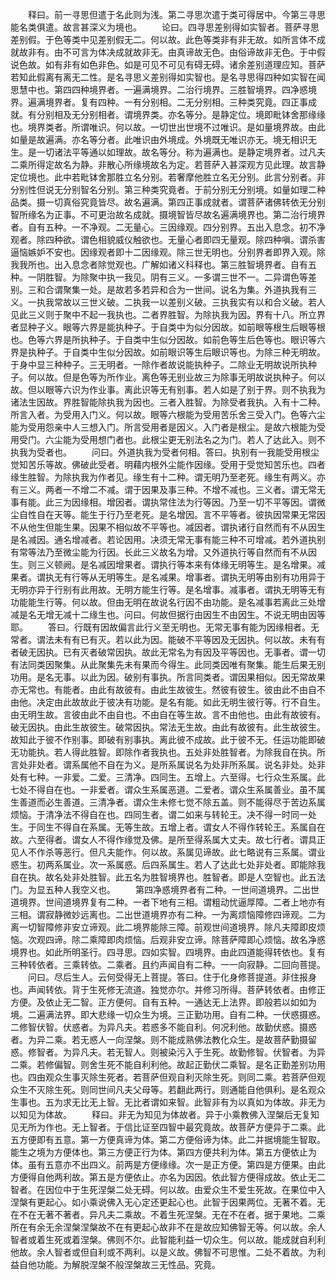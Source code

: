 <!-- { "loadSidebar": true } -->
　　释曰。前一寻思但遣于名此则为浅。第二寻思次遣于类可得居中。今第三寻思能名类俱遣。故言甚深义为境也。
　　论曰。四寻思差别得如实智者。菩萨寻思差别假。于色等类中见差别假无二。何以故。此色等类非有非无故。如所言体不成就故非有。由不可言为体决成就故非无。由真谛故无色。由俗谛故非无色。于中假说色故。如有非有如色非色。如是可见不可见有碍无碍。诸余差别道理应知。菩萨若知此假离有离无二性。是名寻思义差别得如实智也。是名寻思得四种如实智在闻思慧中也。第四四种境界者。一遍满境界。二治行境界。三胜智境界。四净惑境界。遍满境界者。复有四种。一有分别相。二无分别相。三种类究竟。四正事成就。有分别相及无分别相者。谓境界类。亦名等分。是静定位。境即毗钵舍那缘缘也。境界类者。所谓唯识。何以故。一切世出世境不过唯识。是如量境界故。由此如量是故遍满。亦名等分者。此唯识由外境成。外境既无唯识亦无。境无相识无生。是一切诸法平等通以如理故。故名等分。称为遍满也。是静定境界者。过凡夫二乘所得定故名为静。非散心所缘境故名为定。若菩萨入甚深观方见此理。故言静定位境也。此中若毗钵舍那胜立名分别。若奢摩他胜立名无分别。此言分别者。非分别性但说无分别智名分别。第三种类究竟者。于前分别无分别境。如量如理二种品类。摄一切真俗究竟皆尽。故名遍满。第四正事成就者。谓菩萨诸佛转依无分别智所缘名为正事。不可更治故名成就。摄境智皆尽故名遍满境界也。第二治行境界者。自有五种。一不净观。二无量心。三因缘观。四分别界。五出入息念。初不净观者。除四种欲。谓色相貌威仪触欲也。无量心者即四无量观。除四种嗔。谓杀害逼恼嫉妒不安也。因缘观者即十二因缘观。除三世无明也。分别界者即界入观。除我我所也。出入息念者除觉观也。广解如诸义科释也。第三胜智境界者。自有五种。一阴胜智。为除聚中执一我见。阴有三义。一多谓三世不一。二异谓色等差别。三和合谓聚集一处。是故若多若异和合为一世间。说名为集。外道执我有三义。一执我常故以三世义破。二执我一以差别义破。三执我实有以和合义破。若人见此三义则于聚中不起一我执也。二者界胜智。为除执我为因。界有十八。所立界者显种子义。眼等六界是能执种子。于自类中为似分因故。如前眼等根生后眼等根也。色等六界是所执种子。于自类中生似分因故。如前色等生后色等也。眼识等六界是执种子。于自类中生似分因故。如前眼识等生后眼识等也。为除三种无明故。于身中显三种种子。三无明者。一除作者故说能执种子。二除业无明故说所执种子。何以故。但是色等为所作业。离色等无别业故三为除事无明故说执种子。何以故。但以眼等六识为作业事。离此识等无有别事。若人如是了别于界。则不执我为诸法生因故。界胜智能除执我为因也。三者入胜智。为除受者我执。入有十二种。所言入者。为受用入门义。何以故。眼等六根能为受用苦乐舍三受入门。色等六尘能为受用怨亲中人三想入门。所言受用者是因义。入门者是根尘。是故六根能为受用受门。六尘能为受用想门者也。此根尘更无别法名之为门。若人了达此入。则不执我为受者也。
　　问曰。外道执我为受者何相。答曰。执别有一我能受用根尘觉知苦乐等故。佛破此受者。明藉内根外尘能作因缘。受用于受觉知苦乐也。四者缘生胜智。为除执我为作者见。缘生有十二种。谓无明乃至老死。缘生有两义。亦有三义。两者一不增二不减。谓于因果及事三种。不增不减也。三义者。谓无常无事有能。此三为因缘相。增因者。谓执常住法为行等因。乃至一切不平等因。谓微尘自性自在天等。能生于行乃至老死。是名增因。言不平等者。彼执因常果无常因不从他生但能生果。因果不相似故不平等也。减因者。谓执诸行自然而有不从因生是名减因。通名增减者。若论因用。决须无常无事有能三种不可增减。若外道执别有常等法乃至微尘能为行因。长此三义故名为增。又外道执行等自然而有不从因生。则三义顿阙。是名减因增果者。谓执行等本来有体缘无明等生。是名增果。减果者。谓执无有行等从无明等生。是名减果。增事者。谓执无明等由别有功用异于无明亦异于行别有此用故。无明方能生行等。是名增事。减事者。谓执无明等无有功能能生行等。何以故。但由无明在故说名行因不由功能。是名减事若离此三处增减是名无增无减十二缘生也。问曰。何故但据行由因生不由因生。不说无明由因等耶。
　　答曰。行既有因故偏言此行义至无明也。无常无事有能为因缘相者。无常者。谓法未有有已有灭。若以此为因。能破不平等因及无因执。何以故。未有有者破无因执。已有灭者破常因执。故此无常名为有因及平等因也。无事者。谓一切有法同类因聚集。从此聚集先未有果而今得生。此同类因唯有聚集。能生后果无别功用。是名无事。以此为因。破别有事执。所言同类者。谓因果相似。因无常故果亦无常也。有能者。由此有故彼有。由此生故彼生。然彼有彼生。彼由此不由自不由他。决定由此故故此于彼决有功能。是名有能。如此无明生彼行等。行不自生。由无明生故。言彼由此不由自也。不由自在等生故。言不由他也。由此有故彼有。破无因执。由此生故彼生。破常因执。常法无生故。由此有故彼有。此生故彼生。故知此于彼不作别事。即破有别事执。离此彼不成故。此于彼不无。任运功能即破无功能执。若人得此胜智。即除作者我执也。五处非处胜智者。为除我自在执。所言处非处者。谓系属他不自在为义。是所系属说名为处非所系属。说名非处。处非处有七种。一非爱。二爱。三清净。四同生。五增上。六至得。七行众生系属。此七处不得自在也。一非爱者。谓众生系属恶道。二爱者。谓众生系属善业。虽不属生善道而必生善道。三清净者。谓众生未修七觉不除五盖。则不能得尽于苦边系属烦恼。于清净法不得自在也。四同生者。谓二如来与转轮王。决不得一时同一处生。于同生不得自在系属。无等生故。五增上者。谓女人不得作转轮王。系属自在故。六至得者。谓女人不得作缘觉及佛。是所至得系属大丈夫。故七行者。谓具正见人不作杀等恶行。但凡夫能作。何以故。系属见谛故。此七略说有三系属。谓业惑生。初两系属业。次一系属惑。后四系属生。若人了达此七处非处者。即能除我自在执。故名处非处胜智。此五名为胜智境界也。胜智者。即是人空智也。此五法门。为显五种人我空义也。
　　第四净惑境界者有二种。一世间道境界。二出世道境界。世间道境界复有二种。一者下地有三相。谓粗动忧逼厚障。二者上地亦有三相。谓寂静微妙远离也。二出世道境界亦有二种。一为离烦恼障修四谛观。二为离一切智障修非安立谛观。此二境界能除三障。前观世间道境界。除凡夫障即皮烦恼。次观四谛。除二乘障即肉烦恼。后观非安立谛。除菩萨障即心烦恼。故名净惑境界也。如此所明圣行。四寻思。四如实智。四境界。由此四道能得转依也。复有三种转依者。三乘转依。二乘者。且约声闻自有二种。一一向寂静。二回向菩提。
　　问曰。尽后生人。云何受得无上菩提。答曰。住于化身修菩提道。非住报身也。声闻转依。背于生死修无流道。独觉亦尔。并修习所得。菩萨转依者。由修正方便。及依止无二智。正方便何。自有五种。一通达无上法界。即般若以如如为境。二遍满法界。即大悲缘一切众生为境。三正勤功用。自有二种。一伏惑摄惑。二修智伏智。伏惑者。为异凡夫。若惑多不能自利。何况利他。故勤伏惑。摄惑者。为异二乘。若无惑人一向涅槃。则不能成熟佛法教化众生。是故菩萨勤摄留惑。修智者。为异凡夫。若无智人。则被染污入于生死。故勤修智。伏智者。为异二乘。若修偏智。则舍生死不能自利利他。故起正勤伏二乘智。是名正勤差别功用也。四由观众生事灭除生死者。若菩萨但观自利灭除生死。则同二乘。若菩萨但观众生不灭除生死。则同世间凡夫父母等。若翻此两行。则通能自他俱利。是名观众生事也。五为求无比无上智。无比者谓如来智。此智非有为以真如为体故。非无为以知见为体故。
　　释曰。非无为知见为体故者。异于小乘教佛入涅槃后无复知见无所为作也。无上智者。于信比证至四智中最究竟故。故菩萨方便异于二乘。此五方便即有五意。第一方便真谛为体。第二方便俗谛为体。此二并据境能生智取。能生之境为方便体也。第三方便正行为体。第四方便共利为体。第五方便依止为体。虽有五意亦不出四义。前两是方便缘缘。次一是正方便。第四是方便果。由此方便得自他两利故。第五是方便依止。亦名为因因。依此智方便得成故。依止无二智者。在因位中于生死涅槃二处无碍。何以故。由爱众生不爱生死故。在果位中入涅槃有更起心。如小乘说佛入无心定还更起心也。此智于因果两位。无著不着。无在不在无著不著者。异凡夫二乘故。不着生死涅槃。无在不在者。据于果地。二乘所在有余无余涅槃涅槃故不在有更起心故非不在是故应知佛智无等。何以故。余人智者或着生死或着涅槃。佛则不尔。此智能利益一切众生。何以故。能成就自利利他故。余人智者或但自利或不两利。以是义故。佛智不可思惟。二处不着故。为利益自他功能。为解脱涅槃不般涅槃故三无性品。究竟。

 
